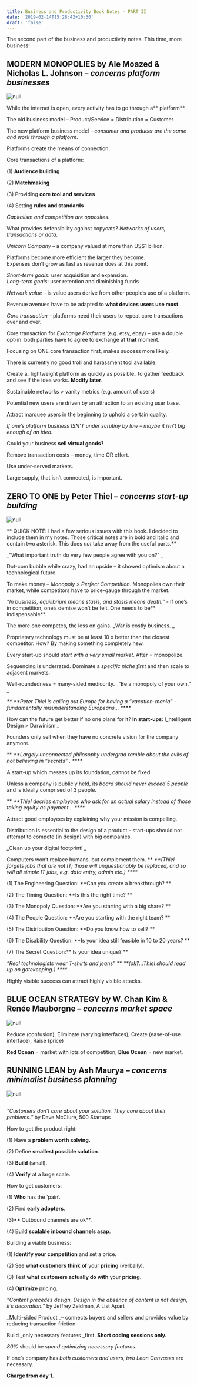 ```yaml
---
title: Business and Productivity Book Notes - PART II
date: '2019-02-14T15:28:42+10:30'
draft: 'false'
---
```

The second part of the business and productivity notes. This time, more business!

## MODERN MONOPOLIES by Ale Moazed & Nicholas L. Johnson – _concerns platform businesses_

![null](/images/uploads/monopolies.jpg)

While the internet is open, every activity has to go through a** platform**.

The old business model – Product/Service = Distribution = Customer

The new platform business model – _consumer and producer are the same and work through a platform_.

Platforms create the means of connection.

Core transactions of a platform:

(1) **Audience building**

(2) **Matchmaking**

(3) Providing **core tool and services**

(4) Setting **rules and standards**

_Capitalism and competition are opposites._

What provides defensibility against copycats? _Networks of users, transactions or data_.

_Unicorn Company_ – a company valued at more than US$1 billion.

Platforms become more efficient the larger they become.\
Expenses don’t grow as fast as revenue does at this point.

_Short-term goals_: user acquisition and expansion.\
_Long-term goals_: user retention and diminishing funds

_Network value_ – is value users derive from other people’s use of a platform.

Revenue avenues have to be adapted to **what devices users use most**.

_Core transaction_ – platforms need their users to repeat core transactions over and over. 

Core transaction for _Exchange Platforms_ (e.g. etsy, ebay) – use a double opt-in: both parties have to agree to exchange at **that** moment.

Focusing on ONE core transaction first, makes success more likely.

There is currently no good troll and harassment tool available.

Create a_ lightweight platform as quickly as possible_ to gather feedback and see if the idea works. **Modify later**.

Sustainable networks > vanity metrics (e.g. amount of users)

Potential new users are driven by an attraction to an existing user base.

Attract marquee users in the beginning to uphold a certain quality.

_If one’s platform business ISN’T under scrutiny by law – maybe it isn’t big enough of an idea._

Could your business **sell virtual goods?**

Remove transaction costs – money, time OR effort.

Use under-served markets.

Large supply, that isn’t connected, is important.

## ZERO TO ONE by Peter Thiel – _concerns start-up building_

![null](/images/uploads/zerotoone.jpg)

**
QUICK NOTE: I had a few serious issues with this book. I decided to include them in my notes. Those critical notes are in bold and italic and contain two asterisk. This does _not_ take away from the useful parts.**

_“What important truth do very few people agree with you on?”
_

Dot-com bubble while crazy, had an upside – it showed optimism about a technological future.

To make money – _Monopoly > Perfect Competition_. Monopolies own their market, while competitors have to price-gauge through the market.

_“In business, equilibrium means stasis, and stasis means death.”_ - If one’s in competition, one’s demise won’t be felt. One needs to be** indispensable**.

The more one competes, the less on gains. _War is costly business.
_

Proprietary technology must be at least 10 x better than the closest competitor. How? By making something completely new.

Every start-up should _start with a very small market_. After = monopolize.

Sequencing is underrated. Dominate a _specific niche first_ and then scale to adjacent markets.

Well-roundedness = many-sided mediocrity. _“Be a monopoly of your own.”
_

_\*\* **Peter Thiel is calling out Europe for having a “vacation-mania” - fundamentally misunderstanding Europeans…
 **\*\*_

How can the future get better if no one plans for it? **In start-ups**: I_ntelligent Design > Darwinism
_

Founders only sell when they have no concrete vision for the company anymore. 

\*\* _**Largely unconnected philosophy undergrad ramble about the evils of not believing in “secrets”
. **\*\*_

A start-up which messes up its foundation, cannot be fixed.

Unless a company is publicly held, its _board should never exceed 5 people_ and is ideally comprised of 3 people.

\*\* _**Thiel decries employees who ask for an actual salary instead of  those taking equity as payment...
 **\*\*_

Attract good employees by explaining why your mission is compelling.

Distribution is essential to the design of a product – start-ups should not attempt to compete (in design) with big companies.

_Clean up your digital footprint!
_

Computers won’t replace humans, but complement them. \*\* _**(Thiel forgets jobs that are not IT; those will unquestionably be replaced, and so will all simple IT jobs, e.g. data entry, admin etc.)
 **\*\*_

(1) The Engineering Question: **Can you create a breakthrough?
**

(2) The Timing Question: **Is this the right time?
**

(3) The Monopoly Question: **Are you starting with a big share?
**

(4) The People Question: **Are you starting with the right team?
**

(5) The Distribution Question: **Do you know how to sell?
**

(6) The Disability Question: **Is your idea still feasible in 10 to 20 years?
**

(7) The Secret Question:** Is your idea unique?
**

_“Real technologists wear T-shirts and jeans”_ \*\* _**(ok?...Thiel should read up on gatekeeping.)
 **\*\*_

Highly visible success can attract highly visible attacks.

## BLUE OCEAN STRATEGY by W. Chan Kim & Renée Mauborgne – _concerns market space_

![null](/images/uploads/blueoceanstrategy.jpg)

Reduce (confusion), Eliminate (varying interfaces), Create (ease-of-use interface), Raise (price)

**Red Ocean** = market with lots of competition, **Blue Ocean** = new market.

## RUNNING LEAN by Ash Maurya – _concerns minimalist business planning_

![null](/images/uploads/runninglean.jpg)

## 

_“Customers don’t care about your solution. They care about their problems.”_ by Dave McClure, 500 Startups

How to get the product right:

(1) Have a **problem worth solving.**

(2) Define **smallest possible solution**.

(3) **Build** (small).

(4) **Verify** at a large scale.

How to get customers:

(1) **Who** has the ‘pain’.

(2) Find **early adopters**.

(3)** Outbound channels are ok**.

(4) Build **scalable inbound channels asap**.

Building a viable business:

(1) **Identify your competition** and set a price.

(2) See **what customers think** **of** your **pricing** (verbally).

(3) Test **what customers actually do with** your **pricing**.

(4) **Optimize** pricing.

_“Content precedes design. Design in the absence of content is not design, it’s decoration.”_ by Jeffrey Zeldman, A List Apart

_Multi-sided Product _– connects buyers and sellers and provides value by reducing transaction friction.

Build _only necessary features _first. **Short coding sessions only.**

_80%_ should be _spend optimizing necessary features._

If one’s company has _both customers and users, two Lean Canvases_ are necessary.

**Charge from day 1.**

